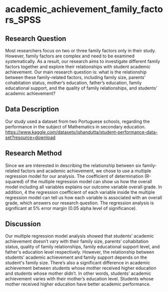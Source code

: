 # academic_achievement_family_factors_SPSS

## Research Question
Most researchers focus on two or three family factors only in their study. However, family factors are complex and need to be examined systematically. As a result, our research aims to investigate different family factors together and explore their relationships with student academic achievement. Our main research question is: what is the relationship between these family-related factors, including family size, parents’ cohabitation status, mother’s education, father’s education, family educational support, and the quality of family relationships, and students’ academic achievement?

## Data Description
Our study used a dataset from two Portuguese schools, regarding the performance in the subject of Mathematics in secondary education. https://www.kaggle.com/datasets/ishandutta/student-performance-data-set?resource=download

## Research Method
Since we are interested in describing the relationship between six family-related factors and academic achievement, we chose to use a multiple regression model for our analysis. The coefficient of determination (R-squared) of the multiple regression model can show us how the
overall model including all variables explains our outcome variable overall grade. In addition, 4 the regression coefficient of each variable inside the multiple regression model can tell us how each variable is associated with an overall grade, which answers our research question. The regression analysis is significant at 5% error margin (0.05 alpha level of significance).

## Discussion
Our multiple regression model analysis showed that students’ academic achievement doesn’t vary with their family size, parents’ cohabitation status, quality of family relationships, family educational support level, and father's education level respectively. However, the relationship between students’ academic achievement and family support depends on the student's family size. There’s also a significant difference in academic achievement between students whose mother received higher education and students whose mother didn’t. In other words, students’ academic achievement varies with their mother’s education level. Students whose mother received higher education have better academic performance.
